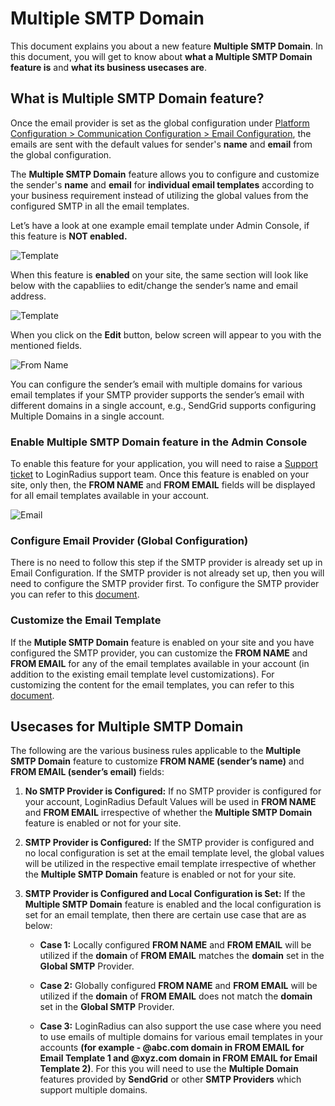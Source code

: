 # Multiple SMTP Domain

This document explains you about a new feature **Multiple SMTP Domain**. In this document, you will get to know about **what a Multiple SMTP Domain feature is** and **what its business usecases are**.
  
## What is Multiple SMTP Domain feature?

Once the email provider is set as the global configuration under [Platform Configuration > Communication Configuration > Email Configuration](https://adminconsole.loginradius.com/platform-configuration/identity-workflow/communication-configuration/email-configuration), the emails are sent with the default values for sender's **name** and **email** from the global configuration.

The **Multiple SMTP Domain** feature allows you to configure and customize the sender's **name** and **email** for **individual email templates** according to your business requirement instead of utilizing the global values from the configured SMTP in all the email templates.

Let’s have a look at one example email template under Admin Console, if this feature is **NOT enabled.**

![Template](https://apidocs.lrcontent.com/images/image1_217006333360aec0ff1.97269487.png "Template")
  
When this feature is **enabled** on your site, the same section will look like below with the capabliies to edit/change the sender’s name and email address.

![Template](https://apidocs.lrcontent.com/images/image2_14741633336533f55c7.82135162.png "Template")

When you click on the **Edit** button, below screen will appear to you with the mentioned fields.

![From Name](https://apidocs.lrcontent.com/images/image4_196486333379aa3c6a6.00207371.png "From Name")

You can configure the sender’s email with multiple domains for various email templates if your SMTP provider supports the sender’s email with different domains in a single account, e.g., SendGrid supports configuring Multiple Domains in a single account.

### Enable Multiple SMTP Domain feature in the Admin Console

To enable this feature for your application, you will need to raise a [Support ticket](https://adminconsole.loginradius.com/support/tickets/open-a-new-ticket) to LoginRadius support team. Once this feature is enabled on your site, only then, the **FROM NAME** and **FROM EMAIL** fields will be displayed for all email templates available in your account.

![Email](https://apidocs.lrcontent.com/images/image3_77536333384b3ee535.12090377.png "Email")

### Configure Email Provider (Global Configuration)

There is no need to follow this step if the SMTP provider is already set up in Email Configuration. If the SMTP provider is not already set up, then you will need to configure the SMTP provider first. To configure the SMTP provider you can refer to this [document](/authentication/concepts/email-communications/#partsmtpconfiguration1).

### Customize the Email Template

If the **Mutiple SMTP Domain** feature is enabled on your site and you have configured the SMTP provider, you can customize the **FROM NAME** and **FROM EMAIL** for any of the email templates available in your account (in addition to the existing email template level customizations). For customizing the content for the email templates, you can refer to this [document](/api/v2/admin-console/platform-configuration/standard-login/email-templates/).

## Usecases for Multiple SMTP Domain

The following are the various business rules applicable to the **Multiple SMTP Domain** feature to customize **FROM NAME (sender’s name)** and **FROM EMAIL (sender’s email)** fields:

1.  **No SMTP Provider is Configured:** If no SMTP provider is configured for your account, LoginRadius Default Values will be used in **FROM NAME** and **FROM EMAIL** irrespective of whether the **Multiple SMTP Domain** feature is enabled or not for your site.
    
2.  **SMTP Provider is Configured:** If the SMTP provider is configured and no local configuration is set at the email template level, the global values will be utilized in the respective email template irrespective of whether the **Multiple SMTP Domain** feature is enabled or not for your site.
    
3.  **SMTP Provider is Configured and Local Configuration is Set:** If the **Multiple SMTP Domain** feature is enabled and the local configuration is set for an email template, then there are certain use case that are as below:  
      
	-  **Case 1:** Locally configured **FROM NAME** and **FROM EMAIL** will be utilized if the **domain** of **FROM EMAIL** matches the **domain** set in the **Global SMTP** Provider.
	    
	-  **Case 2:** Globally configured **FROM NAME** and **FROM EMAIL** will be utilized if the **domain** of **FROM EMAIL** does not match the **domain** set in the **Global SMTP** Provider.
	    
	-  **Case 3:** LoginRadius can also support the use case where you need to use emails of multiple domains for various email templates in your accounts **(for example - @abc.com domain in FROM EMAIL for Email Template 1 and @xyz.com domain in FROM EMAIL for Email Template 2)**. For this you will need to use the **Multiple Domain** features provided by **SendGrid** or other **SMTP Providers** which support multiple domains.